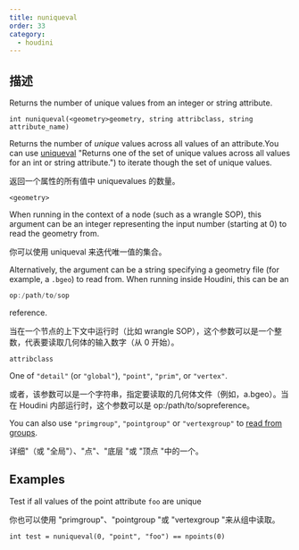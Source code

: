 ```yaml
---
title: nuniqueval
order: 33
category:
  - houdini
---
```

    
## 描述

Returns the number of unique values from an integer or string attribute.

`int nuniqueval(<geometry>geometry, string attribclass, string attribute_name)`

Returns the number of _unique_ values across all values of an attribute.You
can use [uniqueval](uniqueval.html) "Returns one of the set of unique values
across all values for an int or string attribute.") to iterate though the set
of unique values.

返回一个属性的所有值中 uniquevalues 的数量。

`<geometry>`

When running in the context of a node (such as a wrangle SOP), this argument
can be an integer representing the input number (starting at 0) to read the
geometry from.

你可以使用 uniqueval 来迭代唯一值的集合。

Alternatively, the argument can be a string specifying a geometry file (for
example, a `.bgeo`) to read from. When running inside Houdini, this can be an

```c
op:/path/to/sop
```

reference.

当在一个节点的上下文中运行时（比如 wrangle SOP），这个参数可以是一个整数，代表要读取几何体的输入数字（从 0 开始）。

`attribclass`

One of `"detail"` (or `"global"`), `"point"`, `"prim"`, or `"vertex"`.

或者，该参数可以是一个字符串，指定要读取的几何体文件（例如，a.bgeo）。当在 Houdini 内部运行时，这个参数可以是 op:/path/to/sopreference。

You can also use `"primgroup"`, `"pointgroup"` or `"vertexgroup"` to [read
from groups](../groups.html "You can read the contents of
primitive/point/vertex groups in VEX as if they were attributes.").

详细"（或 "全局"）、"点"、"底层 "或 "顶点 "中的一个。

## Examples

Test if all values of the point attribute `foo` are unique

你也可以使用 "primgroup"、"pointgroup "或 "vertexgroup "来从组中读取。

    int test = nuniqueval(0, "point", "foo") == npoints(0)
